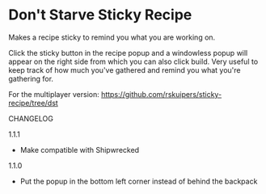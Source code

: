 # Don't Starve Sticky Recipe
Makes a recipe sticky to remind you what you are working on. 

Click the sticky button in the recipe popup and a windowless popup will appear on the right side from which you can also click build. 
Very useful to keep track of how much you've gathered and remind you what you're gathering for. 

For the multiplayer version: https://github.com/rskuipers/sticky-recipe/tree/dst

CHANGELOG

1.1.1
- Make compatible with Shipwrecked

1.1.0 
- Put the popup in the bottom left corner instead of behind the backpack

